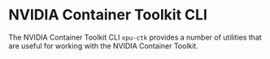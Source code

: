 # NVIDIA Container Toolkit CLI

The NVIDIA Container Toolkit CLI `xpu-ctk` provides a number of utilities that are useful for working with the NVIDIA Container Toolkit.
